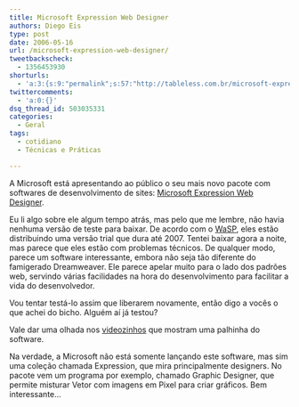 ```yaml
---
title: Microsoft Expression Web Designer
authors: Diego Eis
type: post
date: 2006-05-16
url: /microsoft-expression-web-designer/
tweetbackscheck:
  - 1356453930
shorturls:
  - 'a:3:{s:9:"permalink";s:57:"http://tableless.com.br/microsoft-expression-web-designer";s:7:"tinyurl";s:26:"http://tinyurl.com/3hhe79a";s:4:"isgd";s:19:"http://is.gd/uBwYMD";}'
twittercomments:
  - 'a:0:{}'
dsq_thread_id: 503035331
categories:
  - Geral
tags:
  - cotidiano
  - Técnicas e Práticas

---
```

A Microsoft está apresentando ao público o seu mais novo pacote com softwares de desenvolvimento de sites: [Microsoft Expression Web Designer][1].

Eu li algo sobre ele algum tempo atrás, mas pelo que me lembre, não havia nenhuma versão de teste para baixar. De acordo com o [WaSP][2], eles estão distribuindo uma versão trial que dura até 2007. Tentei baixar agora a noite, mas parece que eles estão com problemas técnicos. De qualquer modo, parece um software interessante, embora não seja tão diferente do famigerado Dreamweaver. Ele parece apelar muito para o lado dos padrões web, servindo várias facilidades na hora do desenvolvimento para facilitar a vida do desenvolvedor.

Vou tentar testá-lo assim que liberarem novamente, então digo a vocês o que achei do bicho. Alguém aí já testou?
  
Vale dar uma olhada nos [videozinhos][3] que mostram uma palhinha do software.

Na verdade, a Microsoft não está somente lançando este software, mas sim uma coleção chamada Expression, que mira principalmente designers. No pacote vem um programa por exemplo, chamado Graphic Designer, que permite misturar Vetor com imagens em Pixel para criar gráficos. Bem interessante&#8230;

 [1]: http://www.microsoft.com/products/expression/en/web_designer/default.mspx
 [2]: http://www.webstandards.org/2006/05/15/microsoft-expression-preview-release/
 [3]: http://www.microsoft.com/products/expression/en/web_designer/demos.mspx